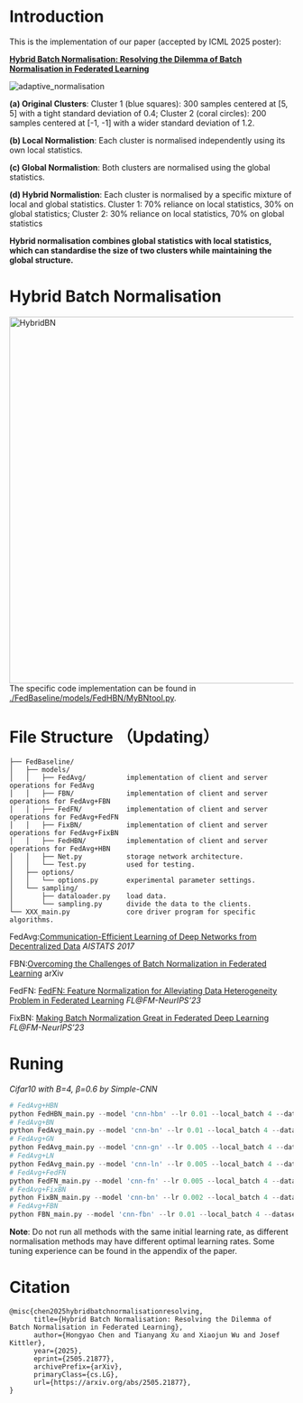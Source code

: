 # Introduction
This is the implementation of our paper (accepted by ICML 2025 poster): 

[<b>Hybrid Batch Normalisation: Resolving the Dilemma of Batch Normalisation in Federated Learning</b>](https://arxiv.org/abs/2505.21877) 

<img src="./adaptive_normalisation.png" alt="adaptive_normalisation">

**(a) Original Clusters**:
Cluster 1 (blue squares): 300 samples centered at [5, 5] with a tight standard deviation of  0.4; 
Cluster 2 (coral circles): 200 samples centered at [-1, -1] with a wider standard deviation of 1.2.

**(b) Local Normalistion**:
Each cluster is normalised independently using its own local statistics. 

**(c) Global Normalistion**:
Both clusters are normalised using the global statistics. 

**(d) Hybrid Normalistion**:
Each cluster is normalised by a specific mixture of local and global statistics. 
Cluster 1: 70% reliance on local statistics, 30% on global statistics; Cluster 2: 30% reliance on local statistics, 70% on global statistics

**Hybrid normalisation combines global statistics with local statistics, which can standardise the size of two clusters while maintaining the global structure.**

# Hybrid Batch Normalisation
<img src="./HBN.png" alt="HybridBN" width="650">
The specific code implementation can be found in <a href="./FedBaseline/models/FedHBN/MyBNtool.py" target="_blank" title="HBN">./FedBaseline/models/FedHBN/MyBNtool.py</a>.

# File Structure （Updating）
```text
├── FedBaseline/
│   ├── models/
│   │   ├── FedAvg/          implementation of client and server operations for FedAvg
│   │   ├── FBN/             implementation of client and server operations for FedAvg+FBN
│   │   ├── FedFN/           implementation of client and server operations for FedAvg+FedFN
│   │   ├── FixBN/           implementation of client and server operations for FedAvg+FixBN
│   │   ├── FedHBN/          implementation of client and server operations for FedAvg+HBN
│   │   ├── Net.py           storage network architecture.
│   │   └── Test.py          used for testing.
│   ├── options/
│   │   └── options.py       experimental parameter settings.
│   └── sampling/
│       ├── dataloader.py    load data.
│       └── sampling.py      divide the data to the clients.
└── XXX_main.py              core driver program for specific algorithms.
```
FedAvg:[Communication-Efficient Learning of Deep Networks from Decentralized Data](http://proceedings.mlr.press/v54/mcmahan17a.html) *AISTATS 2017*

FBN:[Overcoming the Challenges of Batch Normalization in Federated Learning](https://arxiv.org/abs/2405.14670) arXiv

FedFN: [FedFN: Feature Normalization for Alleviating Data Heterogeneity Problem in Federated Learning](https://openreview.net/forum?id=4apX9Kcxie) *FL@FM-NeurIPS’23*

FixBN: [Making Batch Normalization Great in Federated Deep Learning](https://openreview.net/forum?id=iKQC652XIk) *FL@FM-NeurIPS’23*

# Runing
*Cifar10 with B=4, β=0.6 by Simple-CNN*
```python
# FedAvg+HBN
python FedHBN_main.py --model 'cnn-hbn' --lr 0.01 --local_batch 4 --dataset 'cifar10' --num_classes 10 --iid False --dirichlet_alpha 0.6
# FedAvg+BN
python FedAvg_main.py --model 'cnn-bn' --lr 0.01 --local_batch 4 --dataset 'cifar10' --num_classes 10 --iid False --dirichlet_alpha 0.6
# FedAvg+GN
python FedAvg_main.py --model 'cnn-gn' --lr 0.005 --local_batch 4 --dataset 'cifar10' --num_classes 10 --iid False --dirichlet_alpha 0.6
# FedAvg+LN
python FedAvg_main.py --model 'cnn-ln' --lr 0.005 --local_batch 4 --dataset 'cifar10' --num_classes 10 --iid False --dirichlet_alpha 0.6
# FedAvg+FedFN
python FedFN_main.py --model 'cnn-fn' --lr 0.005 --local_batch 4 --dataset 'cifar10' --num_classes 10 --iid False --dirichlet_alpha 0.6
# FedAvg+FixBN
python FixBN_main.py --model 'cnn-bn' --lr 0.002 --local_batch 4 --dataset 'cifar10' --num_classes 10 --iid False --dirichlet_alpha 0.6
# FedAvg+FBN
python FBN_main.py --model 'cnn-fbn' --lr 0.01 --local_batch 4 --dataset 'cifar10' --num_classes 10 --iid False --dirichlet_alpha 0.6
```
**Note**: Do not run all methods with the same initial learning rate, as different normalisation methods may have different optimal learning rates. Some tuning experience can be found in the appendix of the paper. 

# Citation
```
@misc{chen2025hybridbatchnormalisationresolving,
      title={Hybrid Batch Normalisation: Resolving the Dilemma of Batch Normalisation in Federated Learning}, 
      author={Hongyao Chen and Tianyang Xu and Xiaojun Wu and Josef Kittler},
      year={2025},
      eprint={2505.21877},
      archivePrefix={arXiv},
      primaryClass={cs.LG},
      url={https://arxiv.org/abs/2505.21877}, 
}
```
